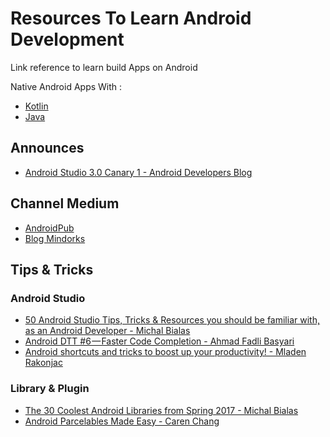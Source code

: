 # Resources To Learn Android Development

Link reference to learn build Apps on Android

Native Android Apps With : 
- [Kotlin](https://github.com/ramdanix/resource-to-learn-build-apps-on-android/blob/master/bookmark_kotlin.md)
- [Java](https://github.com/ramdanix/resource-to-learn-build-apps-on-android/blob/master/bookmark_java.md)

## Announces
- [Android Studio 3.0 Canary 1 - Android Developers Blog](https://android-developers.googleblog.com/2017/05/android-studio-3-0-canary1.html)

## Channel Medium
- [AndroidPub](https://android.jlelse.eu/)
- [Blog Mindorks](https://blog.mindorks.com/tagged/android)

## Tips & Tricks

### Android Studio
- [50 Android Studio Tips, Tricks & Resources you should be familiar with, as an Android Developer - Michal Bialas](https://medium.com/@mmbialas/50-android-studio-tips-tricks-resources-you-should-be-familiar-with-as-an-android-developer-af86e7cf56d2)
- [Android DTT #6 — Faster Code Completion - Ahmad Fadli Basyari](https://android.jlelse.eu/adtt-6-a-722c7b78dc91)
- [Android shortcuts and tricks to boost up your productivity! - Mladen Rakonjac](https://tech.fleka.me/android-shortcuts-and-tricks-to-boost-up-your-productivity-944548174582)

### Library & Plugin
- [The 30 Coolest Android Libraries from Spring 2017 - Michal Bialas](https://medium.freecodecamp.com/30-new-android-libraries-released-in-the-spring-of-2017-which-deserve-your-attention-faea359a1915)
- [Android Parcelables Made Easy - Caren Chang](https://medium.com/@calren24/android-parcelables-made-easy-acb742bcf96b)






